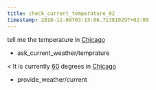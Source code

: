 ```yaml
---
title: check_current_temperature_02
timestamp: 2016-12-09T03:15:06.713810297+02:00
---
```


tell me the temperature in [Chicago](city)
* ask_current_weather/temprature

< It is currently [60](temprature) degrees in [Chicago](city)
* provide_weather/current
